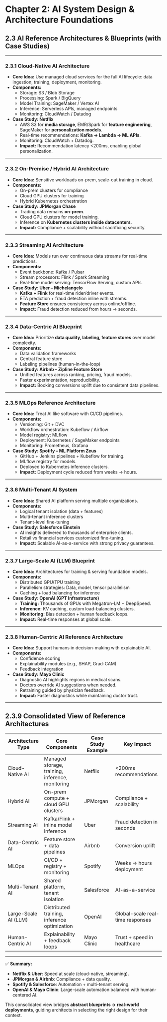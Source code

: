 # Chapter 2: AI System Design & Architecture Foundations

## 2.3 AI Reference Architectures & Blueprints (with Case Studies)

---

### 2.3.1 Cloud-Native AI Architecture

- **Core Idea:** Use managed cloud services for the full AI lifecycle: data ingestion, training, deployment, monitoring.
- **Components:**
  - Storage: S3 / Blob Storage
  - Processing: Spark / BigQuery
  - Model Training: SageMaker / Vertex AI
  - Inference: Serverless APIs, managed endpoints
  - Monitoring: CloudWatch / Datadog
- **Case Study: Netflix**
  - AWS S3 for **media storage**, EMR/Spark for **feature engineering**, SageMaker for **personalization models**.
  - Real-time recommendations: **Kafka → Lambda → ML APIs**.
  - Monitoring: CloudWatch + Datadog.
  - **Impact:** Recommendation latency <200ms, enabling global personalization.

---

### 2.3.2 On-Premise / Hybrid AI Architecture

- **Core Idea:** Sensitive workloads on-prem, scale-out training in cloud.
- **Components:**
  - On-prem clusters for compliance
  - Cloud GPU clusters for training
  - Hybrid Kubernetes orchestration
- **Case Study: JPMorgan Chase**
  - Trading data remains **on-prem**.
  - Cloud GPU clusters for model training.
  - Inference on **Kubernetes clusters inside datacenters**.
  - **Impact:** Compliance + scalability without sacrificing security.

---

### 2.3.3 Streaming AI Architecture

- **Core Idea:** Models run over continuous data streams for real-time predictions.
- **Components:**
  - Event backbone: Kafka / Pulsar
  - Stream processors: Flink / Spark Streaming
  - Real-time model serving: TensorFlow Serving, custom APIs
- **Case Study: Uber – Michelangelo**
  - **Kafka + Flink** for real-time rider/driver events.
  - ETA prediction + fraud detection inline with streams.
  - **Feature Store** ensures consistency across online/offline.
  - **Impact:** Fraud detection reduced from hours → seconds.

---

### 2.3.4 Data-Centric AI Blueprint

- **Core Idea:** Prioritize **data quality, labeling, feature stores** over model complexity.
- **Components:**
  - Data validation frameworks
  - Central feature store
  - Labeling pipelines (human-in-the-loop)
- **Case Study: Airbnb – Zipline Feature Store**
  - Unified features across ranking, pricing, fraud models.
  - Faster experimentation, reproducibility.
  - **Impact:** Booking conversions uplift due to consistent data pipelines.

---

### 2.3.5 MLOps Reference Architecture

- **Core Idea:** Treat AI like software with CI/CD pipelines.
- **Components:**
  - Versioning: Git + DVC
  - Workflow orchestration: Kubeflow / Airflow
  - Model registry: MLflow
  - Deployment: Kubernetes / SageMaker endpoints
  - Monitoring: Prometheus, Grafana
- **Case Study: Spotify – ML Platform Zeus**
  - GitHub + Jenkins pipelines + Kubeflow for training.
  - MLflow registry for models.
  - Deployed to Kubernetes inference clusters.
  - **Impact:** Deployment cycle reduced from weeks → hours.

---

### 2.3.6 Multi-Tenant AI System

- **Core Idea:** Shared AI platform serving multiple organizations.
- **Components:**
  - Logical tenant isolation (data + features)
  - Multi-tenant inference clusters
  - Tenant-level fine-tuning
- **Case Study: Salesforce Einstein**
  - AI insights delivered to thousands of enterprise clients.
  - Retail vs financial services customized fine-tuning.
  - **Impact:** Scalable AI-as-a-service with strong privacy guarantees.

---

### 2.3.7 Large-Scale AI (LLM) Blueprint

- **Core Idea:** Architectures for training & serving foundation models.
- **Components:**
  - Distributed GPU/TPU training
  - Parallelism strategies: Data, model, tensor parallelism
  - Caching + load balancing for inference
- **Case Study: OpenAI (GPT Infrastructure)**
  - **Training:** Thousands of GPUs with Megatron-LM + DeepSpeed.
  - **Inference:** KV caching, custom load-balancing clusters.
  - **Monitoring:** Bias detection + human feedback loops.
  - **Impact:** Real-time responses at global scale.

---

### 2.3.8 Human-Centric AI Reference Architecture

- **Core Idea:** Support humans in decision-making with explainable AI.
- **Components:**
  - Confidence scoring
  - Explainability modules (e.g., SHAP, Grad-CAM)
  - Feedback integration
- **Case Study: Mayo Clinic**
  - Diagnostic AI highlights regions in medical scans.
  - Doctors override AI suggestions when needed.
  - Retraining guided by physician feedback.
  - **Impact:** Faster diagnostics while maintaining doctor trust.

---

## 2.3.9 Consolidated View of Reference Architectures

| Architecture Type    | Core Components                                  | Case Study Example | Key Impact                       |
| -------------------- | ------------------------------------------------ | ------------------ | -------------------------------- |
| Cloud-Native AI      | Managed storage, training, inference, monitoring | Netflix            | <200ms recommendations           |
| Hybrid AI            | On-prem compute + cloud GPU clusters             | JPMorgan           | Compliance + scalability         |
| Streaming AI         | Kafka/Flink + inline model inference             | Uber               | Fraud detection in seconds       |
| Data-Centric AI      | Feature store + data pipelines                   | Airbnb             | Conversion uplift                |
| MLOps                | CI/CD + registry + monitoring                    | Spotify            | Weeks → hours deployment         |
| Multi-Tenant AI      | Shared platform, tenant isolation                | Salesforce         | AI-as-a-service                  |
| Large-Scale AI (LLM) | Distributed training, inference optimization     | OpenAI             | Global-scale real-time responses |
| Human-Centric AI     | Explainability + feedback loops                  | Mayo Clinic        | Trust + speed in healthcare      |

---

✅ **Summary:**

- **Netflix & Uber**: Speed at scale (cloud-native, streaming).
- **JPMorgan & Airbnb**: Compliance + data quality.
- **Spotify & Salesforce**: Automation + multi-tenant serving.
- **OpenAI & Mayo Clinic**: Large-scale automation balanced with human-centered AI.

This consolidated view bridges **abstract blueprints → real-world deployments**, guiding architects in selecting the right design for their context.
